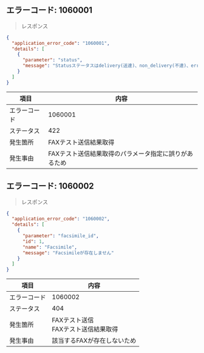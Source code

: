 ## エラーコード: 1060001

> レスポンス

```json
{
  "application_error_code": "1060001",
  "details": [
    {
      "parameter": "status",
      "message": "Statusステータスはdelivery(送達)、non_delivery(不達)、error(エラー)のいずれかで指定してください"
    }
  ]
}
```

| 項目|内容|
--- | ---
エラーコード|1060001
ステータス|422
発生箇所|FAXテスト送信結果取得
発生事由|FAXテスト送信結果取得のパラメータ指定に誤りがあるため

## エラーコード: 1060002

> レスポンス

```json
{
  "application_error_code": "1060002",
  "details": [
    {
      "parameter": "facsimile_id",
      "id": 1,
      "name": "Facsimile",
      "message": "Facsimileが存在しません"
    }
  ]
}
```

| 項目|内容|
--- | ---
エラーコード|1060002
ステータス|404
発生箇所|FAXテスト送信<br />FAXテスト送信結果取得
発生事由|該当するFAXが存在しないため
